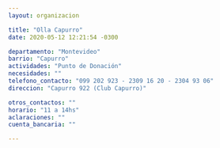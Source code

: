 ```yaml
---
layout: organizacion

title: "Olla Capurro"
date: 2020-05-12 12:21:54 -0300

departamento: "Montevideo"
barrio: "Capurro"
actividades: "Punto de Donación"
necesidades: ""
telefono_contacto: "099 202 923 - 2309 16 20 - 2304 93 06"
direccion: "Capurro 922 (Club Capurro)"

otros_contactos: ""
horario: "11 a 14hs"
aclaraciones: ""
cuenta_bancaria: ""

---
```


